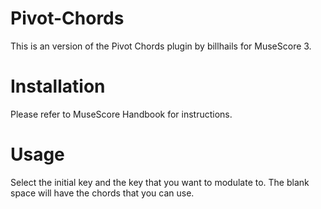 # Pivot-Chords
This is an version of the Pivot Chords plugin by billhails for MuseScore 3.
# Installation
Please refer to MuseScore Handbook for instructions.
# Usage
Select the initial key and the key that you want to modulate to.  The blank space will have the chords that you can use.
